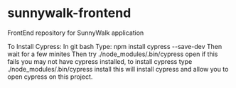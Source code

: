 # sunnywalk-frontend
FrontEnd repository for SunnyWalk application

To Install Cypress: In git bash Type:
npm install cypress --save-dev Then wait for a few minites
Then try ./node_modules/.bin/cypress open if this fails you may not have cypress installed, to install cypress type
./node_modules/.bin/cypress install this will install cypress and allow you to open cypress on this project.